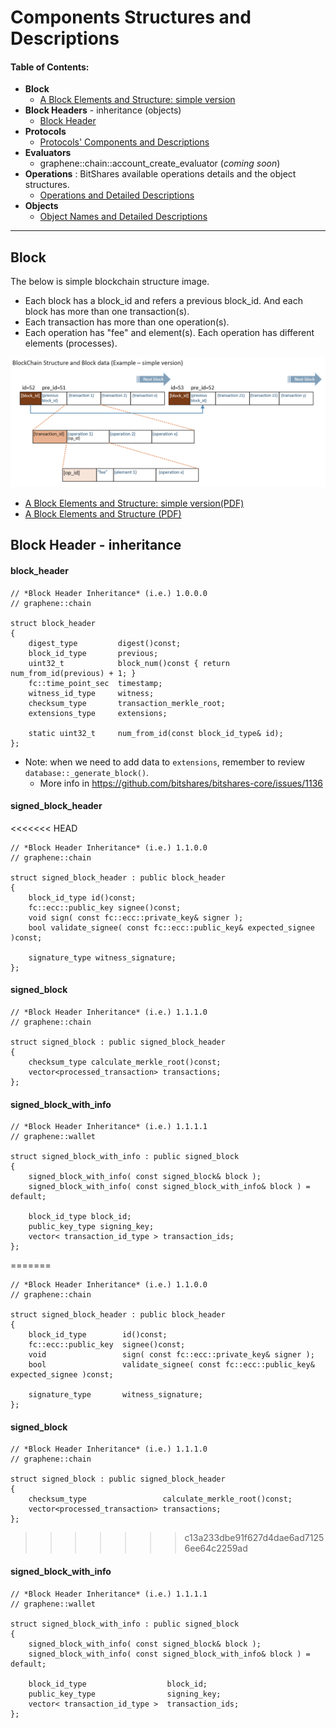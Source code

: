 # Components Structures and Descriptions

#### Table of Contents:
- **Block**
  - [A Block Elements and Structure: simple version](README.md#block)  
- **Block Headers** - inheritance (objects)
  - [Block Header](README.md#block-header---inheritance)
- **Protocols**
  - [Protocols' Components and Descriptions](../components/lib_protocols.md#bitshares-core---graphenechain)
- **Evaluators**
  - graphene::chain::account_create_evaluator (*coming soon*)
- **Operations** : BitShares available operations details and the object structures.
  - [Operations and Detailed Descriptions](../components/operations.md#bitshares-core---graphenechain) 
- **Objects**
  - [Object Names and Detailed Descriptions](../components/objects.md#object-names-and-detailed-descriptions)


***

## Block 
The below is simple blockchain structure image. 
- Each block has a block_id and refers a previous block_id. And each block has more than one transaction(s). 
- Each transaction has more than one operation(s). 
- Each operation has "fee" and element(s). Each operation has different elements (processes). 

![BitShares Architecture](../imgs/structure/block_structure_si1.png)

  - [A Block Elements and Structure: simple version(PDF)](../knowledge_base/shared_files/structures/block_structure_sv1.pdf)
  - [A Block Elements and Structure (PDF)](../knowledge_base/shared_files/structures/BitShares-Block-Structurev1.pdf)
  
  
## Block Header - inheritance 

#### block_header

```
// *Block Header Inheritance* (i.e.) 1.0.0.0 
// graphene::chain

struct block_header
{
    digest_type         digest()const;
    block_id_type       previous;
    uint32_t            block_num()const { return num_from_id(previous) + 1; }
    fc::time_point_sec  timestamp;
    witness_id_type     witness;
    checksum_type       transaction_merkle_root;
    extensions_type     extensions;

    static uint32_t     num_from_id(const block_id_type& id);
};
```
- Note: when we need to add data to `extensions`, remember to review `database::_generate_block()`.
  - More info in https://github.com/bitshares/bitshares-core/issues/1136
      
#### signed_block_header
<<<<<<< HEAD
 
    // *Block Header Inheritance* (i.e.) 1.1.0.0
    // graphene::chain
        
    struct signed_block_header : public block_header
    {
        block_id_type id()const;
        fc::ecc::public_key signee()const;
        void sign( const fc::ecc::private_key& signer );
        bool validate_signee( const fc::ecc::public_key& expected_signee )const;

        signature_type witness_signature;
    };
 
#### signed_block
 
    // *Block Header Inheritance* (i.e.) 1.1.1.0
    // graphene::chain
        
    struct signed_block : public signed_block_header
    {
        checksum_type calculate_merkle_root()const;
        vector<processed_transaction> transactions;
    };

 
#### signed_block_with_info
  
    // *Block Header Inheritance* (i.e.) 1.1.1.1
    // graphene::wallet
    
    struct signed_block_with_info : public signed_block
    {
        signed_block_with_info( const signed_block& block );
        signed_block_with_info( const signed_block_with_info& block ) = default;

        block_id_type block_id;
        public_key_type signing_key;
        vector< transaction_id_type > transaction_ids;
    };
=======
``` 
// *Block Header Inheritance* (i.e.) 1.1.0.0
// graphene::chain

struct signed_block_header : public block_header
{
    block_id_type        id()const;
    fc::ecc::public_key  signee()const;
    void                 sign( const fc::ecc::private_key& signer );
    bool                 validate_signee( const fc::ecc::public_key& expected_signee )const;

    signature_type       witness_signature;
};
``` 
#### signed_block
``` 
// *Block Header Inheritance* (i.e.) 1.1.1.0
// graphene::chain

struct signed_block : public signed_block_header
{
    checksum_type                 calculate_merkle_root()const;
    vector<processed_transaction> transactions;
};
```
>>>>>>> c13a233dbe91f627d4dae6ad71256ee64c2259ad
 
#### signed_block_with_info
```  
// *Block Header Inheritance* (i.e.) 1.1.1.1
// graphene::wallet

struct signed_block_with_info : public signed_block
{
    signed_block_with_info( const signed_block& block );
    signed_block_with_info( const signed_block_with_info& block ) = default;

    block_id_type                  block_id;
    public_key_type                signing_key;
    vector< transaction_id_type >  transaction_ids;
};
``` 
 
